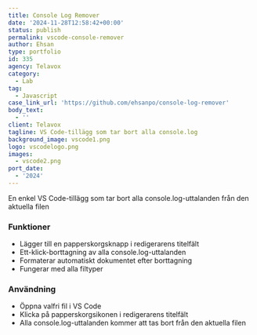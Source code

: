 ```yaml
---
title: Console Log Remover
date: '2024-11-28T12:58:42+00:00'
status: publish
permalink: vscode-console-remover
author: Ehsan
type: portfolio
id: 335
agency: Telavox
category:
  - Lab
tag:
  - Javascript
case_link_url: 'https://github.com/ehsanpo/console-log-remover'
body_text:
  - ''
client: Telavox
tagline: VS Code-tillägg som tar bort alla console.log
background_image: vscode1.png
logo: vscodelogo.png
images:
  - vscode2.png
port_date:
  - '2024'
---
```

En enkel VS Code-tillägg som tar bort alla console.log-uttalanden från den aktuella filen

<h3>Funktioner</h3>

- Lägger till en papperskorgsknapp i redigerarens titelfält
- Ett-klick-borttagning av alla console.log-uttalanden
- Formaterar automatiskt dokumentet efter borttagning
- Fungerar med alla filtyper

<h3>Användning</h3>

- Öppna valfri fil i VS Code
- Klicka på papperskorgsikonen i redigerarens titelfält
- Alla console.log-uttalanden kommer att tas bort från den aktuella filen
